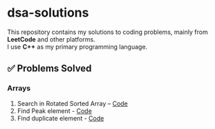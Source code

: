 # dsa-solutions
This repository contains my solutions to coding problems, mainly from **LeetCode** and other platforms.  
I use **C++** as my primary programming language.
## ✅ Problems Solved

### Arrays
1. Search in Rotated Sorted Array – [Code](search_rotated.cpp)
2. Find Peak element - [Code](find_peak_element.cpp)
3. Find duplicate element - [Code](find_duplicate.cpp)
